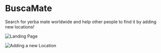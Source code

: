 # BuscaMate

Search for yerba mate worldwide and help other people to find it by adding new locations!

![Landing Page](https://user-images.githubusercontent.com/58660281/80588596-ed1a6680-8a18-11ea-86c7-7daecf8aac71.png)

![Adding a new Location](https://user-images.githubusercontent.com/58660281/80588817-526e5780-8a19-11ea-9513-c71ebbcc6e54.png)
